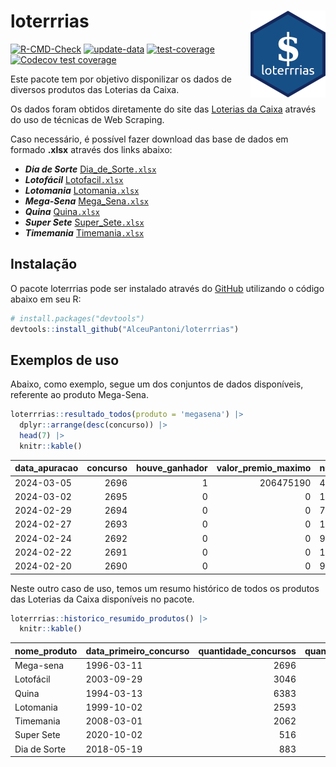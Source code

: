
<!-- README.md is generated from README.Rmd. Please edit that file -->

# loterrrias <img src="man/figures/logo.png" align="right" height="139" />

<!-- badges: start -->

[![R-CMD-Check](https://github.com/AlceuPantoni/loterrrias/actions/workflows/R-CMD-check.yaml/badge.svg?branch=main)](https://github.com/AlceuPantoni/loterrrias/actions/workflows/R-CMD-check.yaml)
[![update-data](https://github.com/AlceuPantoni/loterrrias/actions/workflows/update-data.yaml/badge.svg)](https://github.com/AlceuPantoni/loterrrias/actions/workflows/update-data.yaml)
[![test-coverage](https://github.com/AlceuPantoni/loterrrias/actions/workflows/test-coverage.yaml/badge.svg?branch=main)](https://github.com/AlceuPantoni/loterrrias/actions/workflows/test-coverage.yaml)
[![Codecov test
coverage](https://codecov.io/gh/AlceuPantoni/loterrrias/branch/main/graph/badge.svg)](https://codecov.io/gh/AlceuPantoni/loterrrias?branch=main)
<!-- badges: end -->

Este pacote tem por objetivo disponilizar os dados de diversos produtos
das Loterias da Caixa.

Os dados foram obtidos diretamente do site das [Loterias da
Caixa](https://loterias.caixa.gov.br/Paginas/default.aspx) através do
uso de técnicas de Web Scraping.

Caso necessário, é possível fazer download das base de dados em formado
**.xlsx** através dos links abaixo:

  - ***Dia de Sorte***
    [Dia\_de\_Sorte`.xlsx`](https://raw.githubusercontent.com/AlceuPantoni/loterrrias/main/data-raw/resultados_diadesorte.xlsx)
  - ***Lotofácil***
    [Lotofacil`.xlsx`](https://raw.githubusercontent.com/AlceuPantoni/loterrrias/main/data-raw/resultados_lotofacil.xlsx)
  - ***Lotomania***
    [Lotomania`.xlsx`](https://raw.githubusercontent.com/AlceuPantoni/loterrrias/main/data-raw/resultados_lotomania.xlsx)
  - ***Mega-Sena***
    [Mega\_Sena`.xlsx`](https://raw.githubusercontent.com/AlceuPantoni/loterrrias/main/data-raw/resultados_megasena.xlsx)
  - ***Quina***
    [Quina`.xlsx`](https://raw.githubusercontent.com/AlceuPantoni/loterrrias/main/data-raw/resultados_quina.xlsx)
  - ***Super Sete***
    [Super\_Sete`.xlsx`](https://raw.githubusercontent.com/AlceuPantoni/loterrrias/main/data-raw/resultados_supersete.xlsx)
  - ***Timemania***
    [Timemania`.xlsx`](https://raw.githubusercontent.com/AlceuPantoni/loterrrias/main/data-raw/resultados_timemania.xlsx)

## Instalação

O pacote loterrrias pode ser instalado através do
[GitHub](https://github.com/) utilizando o código abaixo em seu R:

``` r
# install.packages("devtools")
devtools::install_github("AlceuPantoni/loterrrias")
```

## Exemplos de uso

Abaixo, como exemplo, segue um dos conjuntos de dados disponíveis,
referente ao produto Mega-Sena.

``` r
loterrrias::resultado_todos(produto = 'megasena') |> 
  dplyr::arrange(desc(concurso)) |> 
  head(7) |> 
  knitr::kable()
```

| data\_apuracao | concurso | houve\_ganhador | valor\_premio\_maximo | numeros\_sorteados | num\_1 | num\_2 | num\_3 | num\_4 | num\_5 | num\_6 |
| :------------- | -------: | --------------: | --------------------: | :----------------- | -----: | -----: | -----: | -----: | -----: | -----: |
| 2024-03-05     |     2696 |               1 |             206475190 | 4;13;18;39;55;59   |      4 |     13 |     18 |     39 |     55 |     59 |
| 2024-03-02     |     2695 |               0 |                     0 | 15;17;32;33;34;40  |     15 |     17 |     32 |     33 |     34 |     40 |
| 2024-02-29     |     2694 |               0 |                     0 | 7;20;22;29;41;58   |      7 |     20 |     22 |     29 |     41 |     58 |
| 2024-02-27     |     2693 |               0 |                     0 | 11;29;44;45;46;50  |     11 |     29 |     44 |     45 |     46 |     50 |
| 2024-02-24     |     2692 |               0 |                     0 | 9;33;45;55;56;59   |      9 |     33 |     45 |     55 |     56 |     59 |
| 2024-02-22     |     2691 |               0 |                     0 | 13;15;28;37;40;57  |     13 |     15 |     28 |     37 |     40 |     57 |
| 2024-02-20     |     2690 |               0 |                     0 | 9;28;33;43;45;55   |      9 |     28 |     33 |     43 |     45 |     55 |

Neste outro caso de uso, temos um resumo histórico de todos os produtos
das Loterias da Caixa disponíveis no pacote.

``` r
loterrrias::historico_resumido_produtos() |> 
  knitr::kable()
```

| nome\_produto | data\_primeiro\_concurso | quantidade\_concursos | quantidade\_concursos\_com\_ganhador | percentual\_com\_ganhador | media\_premiacao | maior\_premio | menor\_premio | total\_dezenas\_sorteadas | numero\_mais\_sorteado | numero\_menos\_sorteado |
| :------------ | :----------------------- | --------------------: | -----------------------------------: | ------------------------: | ---------------: | ------------: | ------------: | ------------------------: | ---------------------: | ----------------------: |
| Mega-sena     | 1996-03-11               |                  2696 |                                  607 |                      0.23 |         24495626 |     289420865 |     348732.75 |                     16176 |                     10 |                      26 |
| Lotofácil     | 2003-09-29               |                  3046 |                                 2714 |                      0.89 |           929410 |       8252873 |      10712.22 |                     45690 |                     20 |                      16 |
| Quina         | 1994-03-13               |                  6383 |                                 2546 |                      0.40 |          3375014 |     579215957 |      14230.37 |                     31915 |                      4 |                       3 |
| Lotomania     | 1999-10-02               |                  2593 |                                  673 |                      0.26 |          2399655 |      37261930 |     109348.66 |                     51860 |                     47 |                      96 |
| Timemania     | 2008-03-01               |                  2062 |                                   73 |                      0.04 |         26295354 |     818652938 |     164711.44 |                     14434 |                     20 |                      53 |
| Super Sete    | 2020-10-02               |                   516 |                                   22 |                      0.04 |          3337346 |      10146164 |     124747.77 |                      3612 |                      9 |                       1 |
| Dia de Sorte  | 2018-05-19               |                   883 |                                  283 |                      0.32 |           821632 |       4872572 |      59101.35 |                      6181 |                     10 |                       1 |
